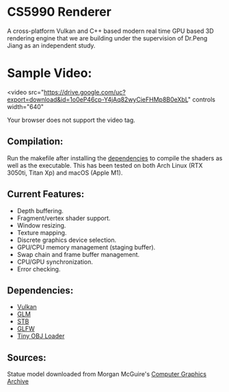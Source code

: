 # CS5990 Renderer
A cross-platform Vulkan and C++ based modern real time GPU based 3D rendering engine that we are building under the supervision of Dr.Peng Jiang as an independent study.

# Sample Video:
<video 
  src="https://drive.google.com/uc?export=download&id=1o0eP46cp-Y4jAq82wyCieFHMp8B0eXbL" 
  controls 
  width="640"
>
  Your browser does not support the video tag.
</video>

## Compilation:
Run the makefile after installing the [dependencies](#dependencies) to compile the shaders as well as the executable. This has been tested on both Arch Linux (RTX 3050ti, Titan Xp) and macOS (Apple M1).

## Current Features:
- Depth buffering.
- Fragment/vertex shader support.
- Window resizing.
- Texture mapping.
- Discrete graphics device selection.
- GPU/CPU memory management (staging buffer).
- Swap chain and frame buffer management.
- CPU/GPU synchronization.
- Error checking.

## Dependencies:
- [Vulkan](https://www.vulkan.org)
- [GLM](https://github.com/g-truc/glm)
- [STB](https://github.com/nothings/stb)
- [GLFW](https://www.glfw.org)
- [Tiny OBJ Loader](https://github.com/tinyobjloader/tinyobjloader)

## Sources:
Statue model downloaded from Morgan McGuire's [Computer Graphics Archive](https://casual-effects.com/data)
